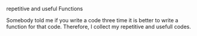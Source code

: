 repetitive and useful Functions

Somebody told me if you write a code three time it is better to write a function for that code. Therefore, I collect my repetitive and usefull codes.
